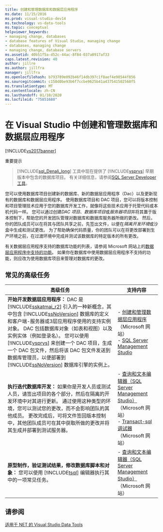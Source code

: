 ```yaml
---
title: 创建和管理数据库和数据层应用程序
ms.date: 11/15/2016
ms.prod: visual-studio-dev14
ms.technology: vs-data-tools
ms.topic: conceptual
helpviewer_keywords:
- managing change, databases
- database features of Visual Studio, managing change
- databases, managing change
- managing change, database servers
ms.assetid: 40b51f5a-d52c-44ac-8f84-037a0917af33
caps.latest.revision: 40
author: jillre
ms.author: jillfra
manager: jillfra
ms.openlocfilehash: b793789e092b46f14db397c1f8aef4e98544f856
ms.sourcegitcommit: c150d0be93b6f7ccbe9625b41a437541502560f5
ms.translationtype: MT
ms.contentlocale: zh-CN
ms.lasthandoff: 01/10/2020
ms.locfileid: "75851680"
---
```

# <a name="creating-and-managing-databases-and-data-tier-applications-in-visual-studio"></a>在 Visual Studio 中创建和管理数据库和数据层应用程序
[!INCLUDE[vs2017banner](../includes/vs2017banner.md)]

重要提示
> [!INCLUDE[sql_Denali_long](../includes/sql-denali-long-md.md)] 工具中现在提供了 [!INCLUDE[vsprvs](../includes/vsprvs-md.md)] 早期版本中包含的数据库项目。 有关详细信息，请参阅[SQL Server Developer 工具](https://msdn.microsoft.com/library/hh272686(VS.103).aspx)。

 您可以使用数据库项目创建新的数据库、新的数据层应用程序（Dac）以及更新现有的数据库和数据层应用程序。 使用数据库项目和 DAC 项目，您可以将版本控制和项目管理技术应用于您的数据库开发工作，就像将这些技术应用于托管代码或本机代码一样。 您可以通过创建*DAC 项目*、*数据库项目*或*服务器项目*并将其置于版本控制下，帮助您的开发团队管理对数据库和数据库服务器所做的更改。 然后，你的团队成员可以在将其与团队共享之前，先签出文件，以便在*隔离开发环境*或沙盒中生成和测试更改。 为了帮助确保代码质量，你的团队可以在将更改部署到生产环境之前，在过渡环境中完成并测试该数据库的特定版本的所有更改。

 有关数据层应用程序支持的数据库功能的列表，请参阅 Microsoft 网站上的[数据层应用程序中支持的功能](https://msdn.microsoft.com/library/ee362013(VS.100).aspx)。 如果你在数据库中使用数据层应用程序不支持的功能，则应改为使用数据库项目来管理对数据库的更改。

## <a name="common-high-level-tasks"></a>常见的高级任务

|高级任务|支持内容|
|----------------------|------------------------|
|**开始开发数据层应用程序：** DAC 是 [!INCLUDE[sskatmai_r2](../includes/sskatmai-r2-md.md)] 引入的一种新概念，其中包含 [!INCLUDE[ssNoVersion](../includes/ssnoversion-md.md)] 数据库的定义和客户端-服务器或3层应用程序使用的支持实例对象。 DAC 包括数据库对象（如表和视图）以及实例实体（例如登录名）。 您可以使用 [!INCLUDE[vsprvs](../includes/vsprvs-md.md)] 来创建一个 DAC 项目，生成一个 DAC 包文件，然后将该 DAC 包文件发送到数据库管理员，以便部署到 [!INCLUDE[ssNoVersion](../includes/ssnoversion-md.md)] 数据库引擎的实例上。|-   [创建和管理数据层应用程序](https://msdn.microsoft.com/library/ee361996(VS.100).aspx)（Microsoft 网站）<br />-   [SQL Server Management Studio](https://msdn.microsoft.com/library/hh213248(SQL.110).aspx)|
|**执行迭代数据库开发：** 如果你是开发人员或测试人员，请签出项目的各个部分，然后在隔离的开发环境中对其进行更新。 通过使用这种类型的环境，您可以测试您的更改，而不会影响团队的其他成员。 更改完成后，可将文件签回版本控制中，其他团队成员可在其中获取所做的更改并将其生成并部署到测试服务器。|-   [查询和文本编辑器（SQL Server Management Studio）](https://msdn.microsoft.com/library/ms173477(SQL.110).aspx) （Microsoft 网站）<br />-   [Transact-sql 调试器](https://msdn.microsoft.com/library/cc645997(SQL.110).aspx)（Microsoft 网站）|
|**原型制作，验证测试结果，修改数据库脚本和对象：** 您可以使用 [!INCLUDE[tsql](../includes/tsql-md.md)] 编辑器执行其中的一项常见任务。|-   [查询和文本编辑器（SQL Server Management Studio）](https://msdn.microsoft.com/library/ms173477(SQL.110).aspx) （Microsoft 网站）|

## <a name="see-also"></a>请参阅
 [适用于 NET 的 Visual Studio Data Tools](../data-tools/visual-studio-data-tools-for-dotnet.md)
